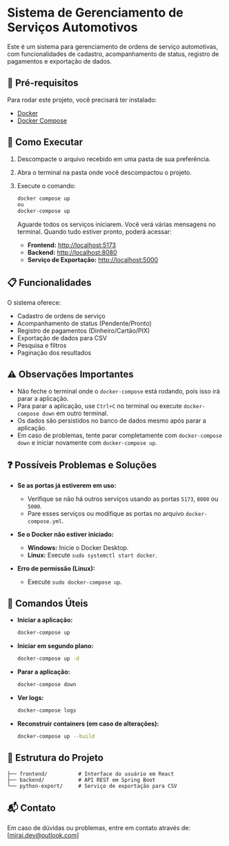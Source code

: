 # Sistema de Gerenciamento de Serviços Automotivos

Este é um sistema para gerenciamento de ordens de serviço automotivas, com funcionalidades de cadastro, acompanhamento de status, registro de pagamentos e exportação de dados.

## 🔧 **Pré-requisitos**

Para rodar este projeto, você precisará ter instalado:

- [Docker](https://docs.docker.com/get-docker/)
- [Docker Compose](https://docs.docker.com/compose/install/)

## 🚀 **Como Executar**

1. Descompacte o arquivo recebido em uma pasta de sua preferência.
2. Abra o terminal na pasta onde você descompactou o projeto.
3. Execute o comando:

   ```bash
   docker compose up 
   ou 
   docker-compose up
   ```

   Aguarde todos os serviços iniciarem. Você verá várias mensagens no terminal. Quando tudo estiver pronto, poderá acessar:

    - **Frontend:** [http://localhost:5173](http://localhost:5173)
    - **Backend:** [http://localhost:8080](http://localhost:8080)
    - **Serviço de Exportação:** [http://localhost:5000](http://localhost:5000)

## 📋 **Funcionalidades**

O sistema oferece:

- Cadastro de ordens de serviço
- Acompanhamento de status (Pendente/Pronto)
- Registro de pagamentos (Dinheiro/Cartão/PIX)
- Exportação de dados para CSV
- Pesquisa e filtros
- Paginação dos resultados

## ⚠️ **Observações Importantes**

- Não feche o terminal onde o `docker-compose` está rodando, pois isso irá parar a aplicação.
- Para parar a aplicação, use `Ctrl+C` no terminal ou execute `docker-compose down` em outro terminal.
- Os dados são persistidos no banco de dados mesmo após parar a aplicação.
- Em caso de problemas, tente parar completamente com `docker-compose down` e iniciar novamente com `docker-compose up`.

## ❓ **Possíveis Problemas e Soluções**

- **Se as portas já estiverem em uso:**
    - Verifique se não há outros serviços usando as portas `5173`, `8080` ou `5000`.
    - Pare esses serviços ou modifique as portas no arquivo `docker-compose.yml`.

- **Se o Docker não estiver iniciado:**
    - **Windows:** Inicie o Docker Desktop.
    - **Linux:** Execute `sudo systemctl start docker`.

- **Erro de permissão (Linux):**
    - Execute `sudo docker-compose up`.

## 🔨 **Comandos Úteis**

- **Iniciar a aplicação:**
  ```bash
  docker-compose up
  ```

- **Iniciar em segundo plano:**
  ```bash
  docker-compose up -d
  ```

- **Parar a aplicação:**
  ```bash
  docker-compose down
  ```

- **Ver logs:**
  ```bash
  docker-compose logs
  ```

- **Reconstruir containers (em caso de alterações):**
  ```bash
  docker-compose up --build
  ```

## 📁 **Estrutura do Projeto**

```
├── frontend/          # Interface do usuário em React
├── backend/           # API REST em Spring Boot
└── python-export/     # Serviço de exportação para CSV
```

## 📬 **Contato**

Em caso de dúvidas ou problemas, entre em contato através de:
[mirai.dev@outlook.com]

